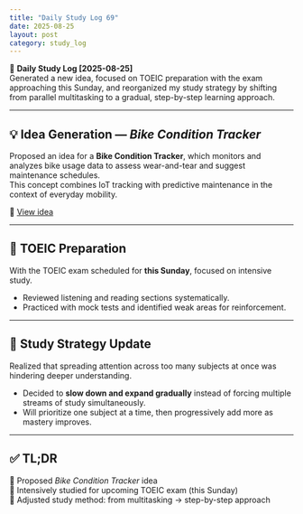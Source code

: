 ```yaml
---
title: "Daily Study Log 69"
date: 2025-08-25
layout: post
category: study_log
---
```


🧠 **Daily Study Log [2025-08-25]**  
Generated a new idea, focused on TOEIC preparation with the exam approaching this Sunday, and reorganized my study strategy by shifting from parallel multitasking to a gradual, step-by-step learning approach.

---

## 💡 Idea Generation — *Bike Condition Tracker*  
Proposed an idea for a **Bike Condition Tracker**, which monitors and analyzes bike usage data to assess wear-and-tear and suggest maintenance schedules.  
This concept combines IoT tracking with predictive maintenance in the context of everyday mobility.  

🔗 [View idea](https://github.com/hojjang98/ideas/blob/main/society/bike_condition_tracker.md)

---

## 📘 TOEIC Preparation  
With the TOEIC exam scheduled for **this Sunday**, focused on intensive study.  
- Reviewed listening and reading sections systematically.  
- Practiced with mock tests and identified weak areas for reinforcement.  

---

## 🔄 Study Strategy Update  
Realized that spreading attention across too many subjects at once was hindering deeper understanding.  
- Decided to **slow down and expand gradually** instead of forcing multiple streams of study simultaneously.  
- Will prioritize one subject at a time, then progressively add more as mastery improves.  

---

## ✅ TL;DR  
📍 Proposed *Bike Condition Tracker* idea  
📍 Intensively studied for upcoming TOEIC exam (this Sunday)  
📍 Adjusted study method: from multitasking → step-by-step approach  
